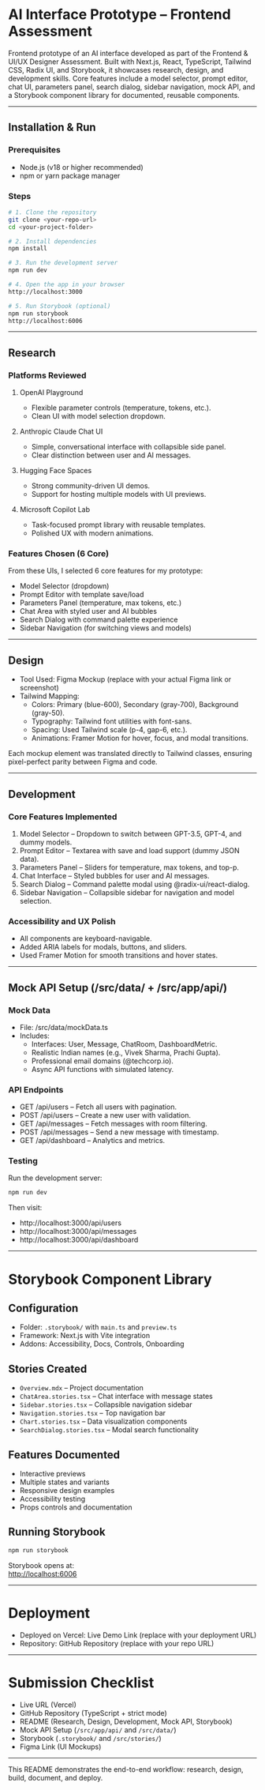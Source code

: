 # AI Interface Prototype – Frontend Assessment

Frontend prototype of an AI interface developed as part of the Frontend & UI/UX Designer Assessment. Built with Next.js, React, TypeScript, Tailwind CSS, Radix UI, and Storybook, it showcases research, design, and development skills. Core features include a model selector, prompt editor, chat UI, parameters panel, search dialog, sidebar navigation, mock API, and a Storybook component library for documented, reusable components.

---

## Installation & Run

### Prerequisites
- Node.js (v18 or higher recommended)  
- npm or yarn package manager  

### Steps
```bash
# 1. Clone the repository
git clone <your-repo-url>
cd <your-project-folder>

# 2. Install dependencies
npm install

# 3. Run the development server
npm run dev

# 4. Open the app in your browser
http://localhost:3000

# 5. Run Storybook (optional)
npm run storybook
http://localhost:6006
```

---

## Research

### Platforms Reviewed

1. OpenAI Playground  
   - Flexible parameter controls (temperature, tokens, etc.).  
   - Clean UI with model selection dropdown.  

2. Anthropic Claude Chat UI  
   - Simple, conversational interface with collapsible side panel.  
   - Clear distinction between user and AI messages.  

3. Hugging Face Spaces  
   - Strong community-driven UI demos.  
   - Support for hosting multiple models with UI previews.  

4. Microsoft Copilot Lab  
   - Task-focused prompt library with reusable templates.  
   - Polished UX with modern animations.  

### Features Chosen (6 Core)

From these UIs, I selected 6 core features for my prototype:  
- Model Selector (dropdown)  
- Prompt Editor with template save/load  
- Parameters Panel (temperature, max tokens, etc.)  
- Chat Area with styled user and AI bubbles  
- Search Dialog with command palette experience  
- Sidebar Navigation (for switching views and models)  

---

## Design

- Tool Used: Figma Mockup (replace with your actual Figma link or screenshot)  
- Tailwind Mapping:  
  - Colors: Primary (blue-600), Secondary (gray-700), Background (gray-50).  
  - Typography: Tailwind font utilities with font-sans.  
  - Spacing: Used Tailwind scale (p-4, gap-6, etc.).  
  - Animations: Framer Motion for hover, focus, and modal transitions.  

Each mockup element was translated directly to Tailwind classes, ensuring pixel-perfect parity between Figma and code.

---

## Development

### Core Features Implemented

1. Model Selector – Dropdown to switch between GPT-3.5, GPT-4, and dummy models.  
2. Prompt Editor – Textarea with save and load support (dummy JSON data).  
3. Parameters Panel – Sliders for temperature, max tokens, and top-p.  
4. Chat Interface – Styled bubbles for user and AI messages.  
5. Search Dialog – Command palette modal using @radix-ui/react-dialog.  
6. Sidebar Navigation – Collapsible sidebar for navigation and model selection.  

### Accessibility and UX Polish

- All components are keyboard-navigable.  
- Added ARIA labels for modals, buttons, and sliders.  
- Used Framer Motion for smooth transitions and hover states.  

---

## Mock API Setup (/src/data/ + /src/app/api/)

### Mock Data
- File: /src/data/mockData.ts  
- Includes:
  - Interfaces: User, Message, ChatRoom, DashboardMetric.  
  - Realistic Indian names (e.g., Vivek Sharma, Prachi Gupta).  
  - Professional email domains (@techcorp.io).  
  - Async API functions with simulated latency.  

### API Endpoints
- GET /api/users – Fetch all users with pagination.  
- POST /api/users – Create a new user with validation.  
- GET /api/messages – Fetch messages with room filtering.  
- POST /api/messages – Send a new message with timestamp.  
- GET /api/dashboard – Analytics and metrics.  

### Testing
Run the development server:
```bash
npm run dev
```

Then visit:

- http://localhost:3000/api/users  
- http://localhost:3000/api/messages  
- http://localhost:3000/api/dashboard  

---

# Storybook Component Library

## Configuration
- Folder: `.storybook/` with `main.ts` and `preview.ts`  
- Framework: Next.js with Vite integration  
- Addons: Accessibility, Docs, Controls, Onboarding  

## Stories Created
- `Overview.mdx` – Project documentation  
- `ChatArea.stories.tsx` – Chat interface with message states  
- `Sidebar.stories.tsx` – Collapsible navigation sidebar  
- `Navigation.stories.tsx` – Top navigation bar  
- `Chart.stories.tsx` – Data visualization components  
- `SearchDialog.stories.tsx` – Modal search functionality  

## Features Documented
- Interactive previews  
- Multiple states and variants  
- Responsive design examples  
- Accessibility testing  
- Props controls and documentation  

## Running Storybook
```bash
npm run storybook
```

Storybook opens at:  
[http://localhost:6006](http://localhost:6006)

---


# Deployment
- Deployed on Vercel: Live Demo Link (replace with your deployment URL)  
- Repository: GitHub Repository (replace with your repo URL)  

---

# Submission Checklist
- Live URL (Vercel)  
- GitHub Repository (TypeScript + strict mode)  
- README (Research, Design, Development, Mock API, Storybook)  
- Mock API Setup (`/src/app/api/` and `/src/data/`)  
- Storybook (`.storybook/` and `/src/stories/`)  
- Figma Link (UI Mockups)  

---

This README demonstrates the end-to-end workflow: research, design, build, document, and deploy.
